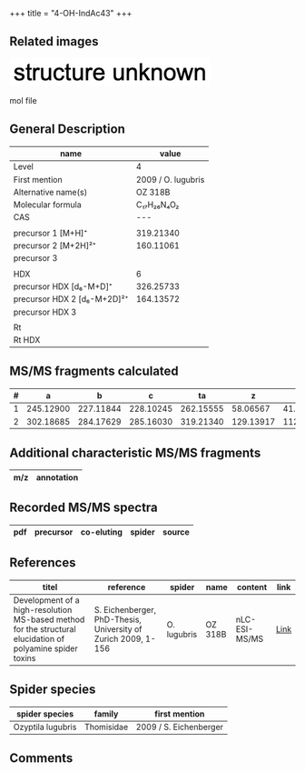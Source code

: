 +++
title = "4-OH-IndAc43"
+++

## Related images

![](/img/2.png)

mol file

## General Description

| name                        | value              |
|-----------------------------|--------------------|
| Level                       | 4                  |
| First mention               | 2009 / O. lugubris |
| Alternative name(s)         | OZ 318B            |
| Molecular formula           | C₁₇H₂₆N₄O₂         |
| CAS                         | ---                |
|                             |                    |
| precursor 1 [M+H]⁺          | 319.21340          |
| precursor 2 [M+2H]²⁺        | 160.11061          |
| precursor 3                 |                    |
|                             |                    |
| HDX                         | 6                  |
| precursor HDX   [d₆-M+D]⁺   | 326.25733          |
| precursor HDX 2 [d₆-M+2D]²⁺ | 164.13572          |
| precursor HDX 3             |                    |
|                             |                    |
| Rt                          |                    |
| Rt HDX                      |                    |

## MS/MS fragments calculated

| # | a         | b         | c         | ta        | z         | y         | tz        |
|---|-----------|-----------|-----------|-----------|-----------|-----------|-----------|
| 1 | 245.12900 | 227.11844 | 228.10245 | 262.15555 | 58.06567  | 41.03912  | 75.09222  |
| 2 | 302.18685 | 284.17629 | 285.16030 | 319.21340 | 129.13917 | 112.11262 | 146.16572 |

## Additional characteristic MS/MS fragments

| m/z       | annotation |
|-----------|------------|

## Recorded MS/MS spectra

| pdf | precursor | co-eluting  | spider    | source                       |
|-----|-----------|-------------|-----------|------------------------------|

## References

| titel                                                                                                      | reference                                                     | spider      | name    | content       | link                                                               |
|------------------------------------------------------------------------------------------------------------|---------------------------------------------------------------|-------------|---------|---------------|--------------------------------------------------------------------|
| Development of a high-resolution MS-based method for the structural elucidation of polyamine spider toxins | S. Eichenberger, PhD-Thesis, University of Zurich 2009, 1-156 | O. lugubris | OZ 318B | nLC-ESI-MS/MS | [Link](https://www.zora.uzh.ch/id/eprint/12787/1/Eichenberger.pdf) |

## Spider species

| spider species    | family     | first mention          |
|-------------------|------------|------------------------|
| Ozyptila lugubris | Thomisidae | 2009 / S. Eichenberger |

## Comments